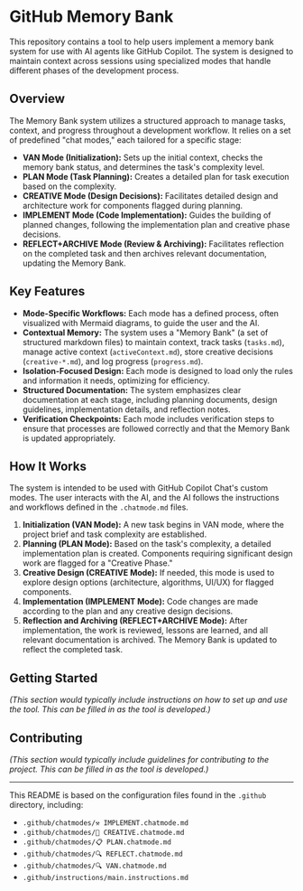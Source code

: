 # GitHub Memory Bank

This repository contains a tool to help users implement a memory bank system for use with AI agents like GitHub Copilot. The system is designed to maintain context across sessions using specialized modes that handle different phases of the development process.

## Overview

The Memory Bank system utilizes a structured approach to manage tasks, context, and progress throughout a development workflow. It relies on a set of predefined "chat modes," each tailored for a specific stage:

*   **VAN Mode (Initialization):** Sets up the initial context, checks the memory bank status, and determines the task's complexity level.
*   **PLAN Mode (Task Planning):** Creates a detailed plan for task execution based on the complexity.
*   **CREATIVE Mode (Design Decisions):** Facilitates detailed design and architecture work for components flagged during planning.
*   **IMPLEMENT Mode (Code Implementation):** Guides the building of planned changes, following the implementation plan and creative phase decisions.
*   **REFLECT+ARCHIVE Mode (Review & Archiving):** Facilitates reflection on the completed task and then archives relevant documentation, updating the Memory Bank.

## Key Features

*   **Mode-Specific Workflows:** Each mode has a defined process, often visualized with Mermaid diagrams, to guide the user and the AI.
*   **Contextual Memory:** The system uses a "Memory Bank" (a set of structured markdown files) to maintain context, track tasks (`tasks.md`), manage active context (`activeContext.md`), store creative decisions (`creative-*.md`), and log progress (`progress.md`).
*   **Isolation-Focused Design:** Each mode is designed to load only the rules and information it needs, optimizing for efficiency.
*   **Structured Documentation:** The system emphasizes clear documentation at each stage, including planning documents, design guidelines, implementation details, and reflection notes.
*   **Verification Checkpoints:** Each mode includes verification steps to ensure that processes are followed correctly and that the Memory Bank is updated appropriately.

## How It Works

The system is intended to be used with GitHub Copilot Chat's custom modes. The user interacts with the AI, and the AI follows the instructions and workflows defined in the `.chatmode.md` files.

1.  **Initialization (VAN Mode):** A new task begins in VAN mode, where the project brief and task complexity are established.
2.  **Planning (PLAN Mode):** Based on the task's complexity, a detailed implementation plan is created. Components requiring significant design work are flagged for a "Creative Phase."
3.  **Creative Design (CREATIVE Mode):** If needed, this mode is used to explore design options (architecture, algorithms, UI/UX) for flagged components.
4.  **Implementation (IMPLEMENT Mode):** Code changes are made according to the plan and any creative design decisions.
5.  **Reflection and Archiving (REFLECT+ARCHIVE Mode):** After implementation, the work is reviewed, lessons are learned, and all relevant documentation is archived. The Memory Bank is updated to reflect the completed task.

## Getting Started

*(This section would typically include instructions on how to set up and use the tool. This can be filled in as the tool is developed.)*

## Contributing

*(This section would typically include guidelines for contributing to the project. This can be filled in as the tool is developed.)*

---

This README is based on the configuration files found in the `.github` directory, including:
*   `.github/chatmodes/⚒️ IMPLEMENT.chatmode.md`
*   `.github/chatmodes/🎨 CREATIVE.chatmode.md`
*   `.github/chatmodes/📋 PLAN.chatmode.md`
*   `.github/chatmodes/🔍 REFLECT.chatmode.md`
*   `.github/chatmodes/🔍 VAN.chatmode.md`
*   `.github/instructions/main.instructions.md`
